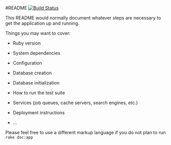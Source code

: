 #README
[![Build Status](https://travis-ci.org/bison92/RoR.svg?branch=master)](https://travis-ci.org/bison92/RoR)

This README would normally document whatever steps are necessary to get the
application up and running.

Things you may want to cover:

* Ruby version

* System dependencies

* Configuration

* Database creation

* Database initialization

* How to run the test suite

* Services (job queues, cache servers, search engines, etc.)

* Deployment instructions

* ...


Please feel free to use a different markup language if you do not plan to run
```rake doc:app```
